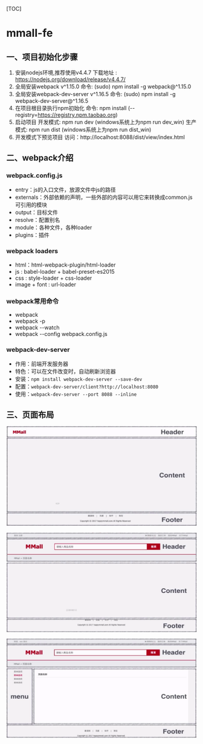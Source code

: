 [TOC]

# mmall-fe

## 一、项目初始化步骤

1. 安装nodejs环境,推荐使用v4.4.7
       下载地址 : https://nodejs.org/download/release/v4.4.7/
2. 全局安装webpack v^1.15.0
       命令: (sudo) npm install -g webpack@^1.15.0
3. 全局安装webpack-dev-server v^1.16.5
       命令: (sudo) npm install -g webpack-dev-server@^1.16.5
4. 在项目根目录执行npm初始化
       命令: npm install (--registry=https://registry.npm.taobao.org)
5. 启动项目
       开发模式: npm run dev (windows系统上为npm run dev_win)
       生产模式: npm run dist (windows系统上为npm run dist_win)
6. 开发模式下预览项目
       访问：http://localhost:8088/dist/view/index.html

## 二、webpack介绍

### webpack.config.js

- entry：js的入口文件，放源文件中js的路径
- externals：外部依赖的声明，一些外部的内容可以用它来转换成common.js可引用的模块
- output：目标文件
- resolve：配置别名
- module：各种文件，各种loader
- plugins：插件

### webpack loaders

- html：html-webpack-plugin/html-loader
- js : babel-loader + babel-preset-es2015
- css : style-loader + css-loader
- image + font : url-loader

### webpack常用命令

- webpack
- webpack -p
- webpack --watch
- webpack --config webpack.config.js

### webpack-dev-server

- 作用：前端开发服务器
- 特色：可以在文件改变时，自动刷新浏览器
- 安装：`npm install webpack-dev-server --save-dev`
- 配置：`webpack-dev-server/client?http://localhost:8080`
- 使用：`webpack-dev-server --port 8088 --inline`

## 三、页面布局

![](https://github.com/Zhuanglijuan/mmall-fe/blob/mmall_v1.0/img/QQ图片20190204192244.png)

![QQ图片20190204192504](https://github.com/Zhuanglijuan/mmall-fe/blob/mmall_v1.0/img/QQ图片20190204192504.png)

![QQ图片20190204193223](https://github.com/Zhuanglijuan/mmall-fe/blob/mmall_v1.0/img/QQ图片20190204193223.png)

